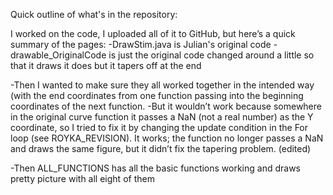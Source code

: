Quick outline of what's in the repository:

I worked on the code, I uploaded all of it to GitHub, but here’s a quick summary of the pages:
-DrawStim.java is Julian's original code
-drawable_OriginalCode is just the original code changed  around a little so that it  draws
    it does but it tapers off at the end

-Then I wanted to make sure they all worked together in the intended way (with the end coordinates from one function passing into the beginning coordinates of the next function. 
    -But it wouldn’t work because somewhere in the original curve function it passes a NaN (not a real number) as the Y coordinate, so I tried to fix it by changing the update condition in the For loop (see ROYKA_REVISION). It works; the function no longer passes a NaN and draws the same figure, but it didn’t fix the tapering problem. (edited)

-Then ALL_FUNCTIONS has all the basic functions working and draws pretty picture with all eight of them
